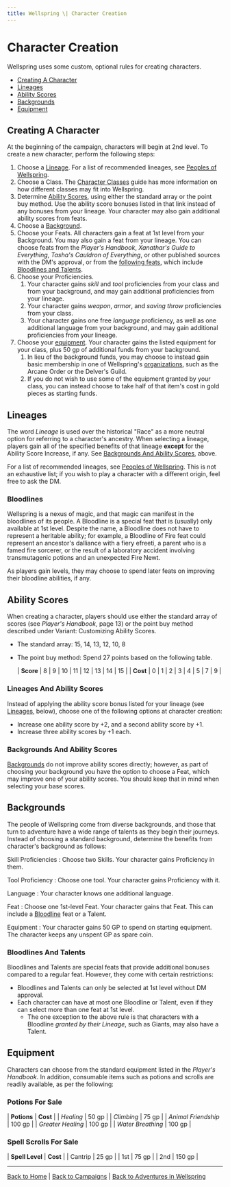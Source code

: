 ```yaml
---
title: Wellspring \| Character Creation
---
```


# Character Creation

Wellspring uses some custom, optional rules for creating characters.

- [Creating A Character](#creating-a-character)
- [Lineages](#lineages)
- [Ability Scores](#ability-scores)
- [Backgrounds](#backgrounds)
- [Equipment](#equipment)

## Creating A Character

At the beginning of the campaign, characters will begin at 2nd level. To create a new character, perform the following steps:

1. Choose a [Lineage](#lineages). For a list of recommended lineages, see [Peoples of Wellspring]({{site.baseurl}}/settings/wellspring/peoples).
2. Choose a Class. The [Character Classes]({{site.baseurl}}/settings/wellspring/classes) guide has more information on how different classes may fit into Wellspring.
3. Determine [Ability Scores](#ability-scores), using either the standard array or the point buy method. Use the ability score bonuses listed in that link instead of any bonuses from your lineage. Your character may also gain additional ability scores from feats.
4. Choose a [Background](#backgrounds).
5. Choose your Feats. All characters gain a feat at 1st level from your Background. You may also gain a feat from your lineage. You can choose feats from the *Player's Handbook*, *Xanathar's Guide to Everything*, *Tasha's Cauldron of Everything*, or other published sources with the DM's approval, or from the [following feats]({{site.baseurl}}/systems/5e/feats), which include [Bloodlines and Talents](#bloodlines-and-talents).
5. Choose your Proficiencies.
    1. Your character gains *skill* and *tool* proficiencies from your class and from your background, and may gain additional proficiencies from your lineage.
    2. Your character gains *weapon*, *armor*, and *saving throw* proficiencies from your class.
    3. Your character gains one free *language* proficiency, as well as one additional language from your background, and may gain additional proficiencies from your lineage.
6. Choose your [equipment](#equipment). Your character gains the listed equipment for your class, plus 50 gp of additional funds from your background.
    1. In lieu of the background funds, you may choose to instead gain basic membership in one of Wellspring's [organizations]({{site.baseurl}}/settings/wellspring/organizations), such as the Arcane Order or the Delver's Guild.
    2. If you do not wish to use some of the equipment granted by your class, you can instead choose to take half of that item's cost in gold pieces as starting funds.

## Lineages

The word *Lineage* is used over the historical "Race" as a more neutral option for referring to a character's ancestry. When selecting a lineage, players gain all of the specified benefits of that lineage **except** for the Ability Score Increase, if any. See [Backgrounds And Ability Scores](#backgrounds-and-ability-scores), above.

For a list of recommended lineages, see [Peoples of Wellspring]({{site.baseurl}}/settings/wellspring/peoples). This is not an exhaustive list; if you wish to play a character with a different origin, feel free to ask the DM.

### Bloodlines

Wellspring is a nexus of magic, and that magic can manifest in the bloodlines of its people. A Bloodline is a special feat that is (usually) only available at 1st level. Despite the name, a Bloodline does not have to represent a heritable ability; for example, a Bloodline of Fire feat could represent an ancestor's dalliance with a fiery efreeti, a parent who is a famed fire sorcerer, or the result of a laboratory accident involving transmutagenic potions and an unexpected Fire Newt.

As players gain levels, they may choose to spend later feats on improving their bloodline abilities, if any.

## Ability Scores

When creating a character, players should use either the standard array of scores (see *Player's Handbook*, page 13) or the point buy method described under Variant: Customizing Ability Scores.

- The standard array: 15, 14, 13, 12, 10, 8
- The point buy method: Spend 27 points based on the following table.

  | **Score** | 8 | 9 | 10 | 11 | 12 | 13 | 14 | 15 |
  | **Cost**  | 0 | 1 | 2  | 3  | 4  | 5  | 7  | 9  |

### Lineages And Ability Scores

Instead of applying the ability score bonus listed for your lineage (see [Lineages](#lineages), below), choose one of the following options at character creation:

- Increase one ability score by +2, and a second ability score by +1.
- Increase three ability scores by +1 each.

### Backgrounds And Ability Scores

[Backgrounds](#backgrounds) do not improve ability scores directly; however, as part of choosing your background you have the option to choose a Feat, which may improve one of your ability scores. You should keep that in mind when selecting your base scores.

## Backgrounds

The people of Wellspring come from diverse backgrounds, and those that turn to adventure have a wide range of talents as they begin their journeys. Instead of choosing a standard background, determine the benefits from character's background as follows:

Skill Proficiencies
: Choose two Skills. Your character gains Proficiency in them.

Tool Proficiency
: Choose one tool. Your character gains Proficiency with it.

Language
: Your character knows one additional language.

Feat
: Choose one 1st-level Feat. Your character gains that Feat. This can include a [Bloodline](#bloodlines) feat or a Talent.

Equipment
: Your character gains 50 GP to spend on starting equipment. The character keeps any unspent GP as spare coin.

### Bloodlines And Talents

Bloodlines and Talents are special feats that provide additional bonuses compared to a regular feat. However, they come with certain restrictions:

- Bloodlines and Talents can only be selected at 1st level without DM approval.
- Each character can have at most one Bloodline or Talent, even if they can select more than one feat at 1st level.
  - The one exception to the above rule is that characters with a Bloodline *granted by their Lineage*, such as Giants, may also have a Talent.

## Equipment

Characters can choose from the standard equipment listed in the *Player's Handbook*. In addition, consumable items such as potions and scrolls are readily available, as per the following:

### Potions For Sale

| **Potions** | **Cost** |
| *Healing* | 50 gp |
| *Climbing* | 75 gp |
| *Animal Friendship* | 100 gp |
| *Greater Healing* | 100 gp |
| *Water Breathing* | 100 gp |

### Spell Scrolls For Sale

| **Spell Level** | **Cost** |
| Cantrip | 25 gp |
| 1st | 75 gp |
| 2nd | 150 gp |

---

[Back to Home]({{site.baseurl}}/)
|
[Back to Campaigns]({{site.baseurl}}/campaigns)
|
[Back to Adventures in Wellspring]({{site.baseurl}}/campaigns/wellspring)
